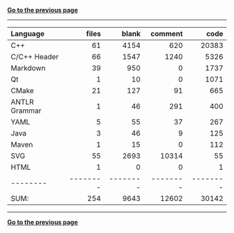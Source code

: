 [**Go to the previous page**](../../README.md)

----

Language|files|blank|comment|code
:-------|-------:|-------:|-------:|-------:
C++|61|4154|620|20383
C/C++ Header|66|1547|1240|5326
Markdown|39|950|0|1737
Qt|1|10|0|1071
CMake|21|127|91|665
ANTLR Grammar|1|46|291|400
YAML|5|55|37|267
Java|3|46|9|125
Maven|1|15|0|112
SVG|55|2693|10314|55
HTML|1|0|0|1
--------|--------|--------|--------|--------
SUM:|254|9643|12602|30142

----


[**Go to the previous page**](../../README.md)
